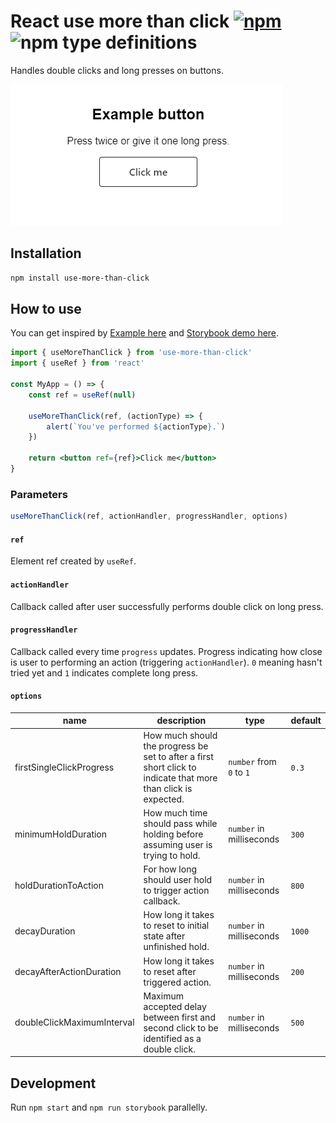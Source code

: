 # React use more than click [![npm](https://img.shields.io/npm/v/use-more-than-click.svg)](https://www.npmjs.com/package/use-more-than-click) ![npm type definitions](https://img.shields.io/npm/types/use-more-than-click.svg)

Handles double clicks and long presses on buttons.

![example](https://raw.githubusercontent.com/FilipChalupa/use-more-than-click/HEAD/screencast.gif)

## Installation

```bash
npm install use-more-than-click
```

## How to use

You can get inspired by [Example here](src/stories/Example.tsx) and [Storybook demo here](https://use-more-than-click.netlify.app/).

```jsx
import { useMoreThanClick } from 'use-more-than-click'
import { useRef } from 'react'

const MyApp = () => {
	const ref = useRef(null)

	useMoreThanClick(ref, (actionType) => {
		alert(`You've performed ${actionType}.`)
	})

	return <button ref={ref}>Click me</button>
}
```

### Parameters

```js
useMoreThanClick(ref, actionHandler, progressHandler, options)
```

#### `ref`

Element ref created by `useRef`.

#### `actionHandler`

Callback called after user successfully performs double click on long press.

#### `progressHandler`

Callback called every time `progress` updates. Progress indicating how close is user to performing an action (triggering `actionHandler`). `0` meaning hasn't tried yet and `1` indicates complete long press.

#### `options`

| name                       | description                                                                                                    | type                     | default |
| -------------------------- | -------------------------------------------------------------------------------------------------------------- | ------------------------ | ------- |
| firstSingleClickProgress   | How much should the progress be set to after a first short click to indicate that more than click is expected. | `number` from `0` to `1` | `0.3`   |
| minimumHoldDuration        | How much time should pass while holding before assuming user is trying to hold.                                | `number` in milliseconds | `300`   |
| holdDurationToAction       | For how long should user hold to trigger action callback.                                                      | `number` in milliseconds | `800`   |
| decayDuration              | How long it takes to reset to initial state after unfinished hold.                                             | `number` in milliseconds | `1000`  |
| decayAfterActionDuration   | How long it takes to reset after triggered action.                                                             | `number` in milliseconds | `200`   |
| doubleClickMaximumInterval | Maximum accepted delay between first and second click to be identified as a double click.                      | `number` in milliseconds | `500`   |

## Development

Run `npm start` and `npm run storybook` parallelly.
